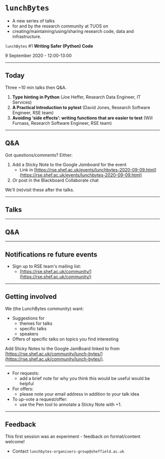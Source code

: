 # <code>lunchBytes</code> 

 - A new series of talks 
 - for and by the research community at TUOS on
 - creating/maintaining/using/sharing research code, data and infrastructure.

<code>lunchBytes</code> \#1 **Writing Safer (Python) Code**

9 September 2020 - 12:00-13:00

---
## Today

Three ~10 min talks then Q&A.

1. **Type hinting in Python** (Joe Heffer, Research Data Engineer, IT Services)
1. **A Practical Introduction to pytest** (David Jones, Research Software Engineer, RSE team)
1. **Avoiding ‘side effects’: writing functions that are easier to test** (Will Furnass, Research Software Engineer, RSE team)

---
## Q&A

Got questions/comments?  Either:

1. Add a Sticky Note to the Google *Jamboard* for the event
    * Link in [https://rse.shef.ac.uk/events/lunchbytes-2020-09-09.html](https://rse.shef.ac.uk/events/lunchbytes-2020-09-09.html)
2. *Or* post in the Blackboard Collaborate chat

We'll (re)visit these after the talks.

---
## Talks

---
## Q&A

---
## Notifications re future events

* Sign up to RSE team's mailing list:
    * [https://rse.shef.ac.uk/community/](https://rse.shef.ac.uk/community/)

---
## Getting involved

We (the LunchBytes community) want:

  * Suggestions for 
      * themes for talks
      * specific talks
      * speakers
  * Offers of specific talks on topics you find interesting

Add Sticky Notes to the Google JamBoard linked to from [https://rse.shef.ac.uk/community/lunch-bytes/](https://rse.shef.ac.uk/community/lunch-bytes/).

---
* For requests: 
    * add a brief note for why you think this would be useful would be helpful
* For offers: 
    * please note your email address in addition to your talk idea
* To up-vote a request/offer:
    * use the Pen tool to annotate a Sticky Note with +1.

---
## Feedback

This first session was an experiment - feedback on format/content welcome! 

* Contact `lunchbytes-organisers-group@sheffield.ac.uk`
